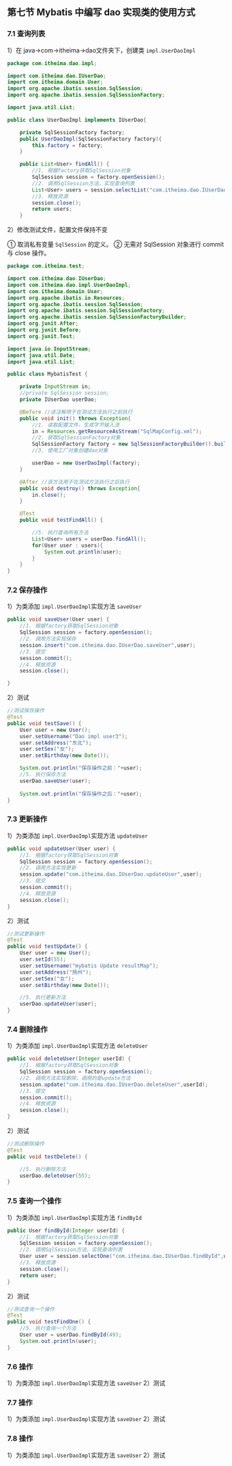 ## 第七节 Mybatis 中编写 dao 实现类的使用方式

### 7.1 查询列表

1）在 java->com->itheima->dao文件夹下，创建类 `impl.UserDaoImpl`

```java
package com.itheima.dao.impl;

import com.itheima.dao.IUserDao;
import com.itheima.domain.User;
import org.apache.ibatis.session.SqlSession;
import org.apache.ibatis.session.SqlSessionFactory;

import java.util.List;

public class UserDaoImpl implements IUserDao{

    private SqlSessionFactory factory;
    public UserDaoImpl(SqlSessionFactory factory){
        this.factory = factory;
    }

    public List<User> findAll() {
        //1. 根据factory获取SqlSession对象
        SqlSession session = factory.openSession();
        //2. 调用SqlSession方法，实现查询列表
        List<User> users = session.selectList("com.itheima.dao.IUserDao.findAll"); //参数就是能获取配置信息的key
        //3. 释放资源
        session.close();
        return users;
    }
```

2）修改测试文件，配置文件保持不变

① 取消私有变量 `SqlSession` 的定义。
② 无需对 SqlSession 对象进行 commit 与 close 操作。


```java
package com.itheima.test;

import com.itheima.dao.IUserDao;
import com.itheima.dao.impl.UserDaoImpl;
import com.itheima.domain.User;
import org.apache.ibatis.io.Resources;
import org.apache.ibatis.session.SqlSession;
import org.apache.ibatis.session.SqlSessionFactory;
import org.apache.ibatis.session.SqlSessionFactoryBuilder;
import org.junit.After;
import org.junit.Before;
import org.junit.Test;

import java.io.InputStream;
import java.util.Date;
import java.util.List;

public class MybatisTest {

    private InputStream in;
    //private SqlSession session;
    private IUserDao userDao;

    @Before //该注解用于在测试方法执行之前执行
    public void init() throws Exception{
        //1. 读取配置文件，生成字节输入流
        in = Resources.getResourceAsStream("SqlMapConfig.xml");
        //2. 获取SqlSessionFactory对象
        SqlSessionFactory factory = new SqlSessionFactoryBuilder().build(in);
        //3. 使用工厂对象创建dao对象

        userDao = new UserDaoImpl(factory);
    }

    @After //该方法用于在测试方法执行之后执行
    public void destroy() throws Exception{
        in.close();
    }

    @Test
    public void testFindAll() {

        //5. 执行查询所有方法
        List<User> users = userDao.findAll();
        for(User user : users){
            System.out.println(user);
        }
    }
}
```


### 7.2 保存操作

1）为类添加 `impl.UserDaoImpl`实现方法 `saveUser`

```java
public void saveUser(User user) {
    //1. 根据factory获取SqlSession对象
    SqlSession session = factory.openSession();
    //2. 调用方法实现保存
    session.insert("com.itheima.dao.IUserDao.saveUser",user);
    //3. 提交
    session.commit();
    //4. 释放资源
    session.close();

}
```

2）测试

```java
//测试保存操作
@Test
public void testSave() {
    User user = new User();
    user.setUsername("Dao impl user3");
    user.setAddress("东北");
    user.setSex("女");
    user.setBirthday(new Date());

    System.out.println("保存操作之前："+user);
    //5. 执行保存方法
    userDao.saveUser(user);
    
    System.out.println("保存操作之后："+user);
}
```

### 7.3 更新操作


1）为类添加 `impl.UserDaoImpl`实现方法 `updateUser`

```java
public void updateUser(User user) {
    //1. 根据factory获取SqlSession对象
    SqlSession session = factory.openSession();
    //2. 调用方法实现更新
    session.update("com.itheima.dao.IUserDao.updateUser",user);
    //3. 提交
    session.commit();
    //4. 释放资源
    session.close();
}
```

2）测试

```java
//测试更新操作
@Test
public void testUpdate() {
    User user = new User();
    user.setId(55);
    user.setUsername("mybatis Update resultMap");
    user.setAddress("扬州");
    user.setSex("女");
    user.setBirthday(new Date());

    //5. 执行更新方法
    userDao.updateUser(user);
}
```

### 7.4 删除操作


1）为类添加 `impl.UserDaoImpl`实现方法 `deleteUser`

```java
public void deleteUser(Integer userId) {
    //1. 根据factory获取SqlSession对象
    SqlSession session = factory.openSession();
    //2. 调用方法实现删除，调用的是update方法
    session.update("com.itheima.dao.IUserDao.deleteUser",userId);
    //3. 提交
    session.commit();
    //4. 释放资源
    session.close();
}
```

2）测试

```java
//测试删除操作
@Test
public void testDelete() {

    //5. 执行删除方法
    userDao.deleteUser(55);
}
```

### 7.5 查询一个操作

1）为类添加 `impl.UserDaoImpl`实现方法 `findById`

```java
public User findById(Integer userId) {
    //1. 根据factory获取SqlSession对象
    SqlSession session = factory.openSession();
    //2. 调用SqlSession方法，实现查询列表
    User user = session.selectOne("com.itheima.dao.IUserDao.findById",userId);
    //3. 释放资源
    session.close();
    return user;
}
```

2）测试

```java
//测试查询一个操作
@Test
public void testFindOne() {
    //5. 执行查询一个方法
    User user = userDao.findById(49);
    System.out.println(user);
}
```

### 7.6 操作


1）为类添加 `impl.UserDaoImpl`实现方法 `saveUser`
2）测试


### 7.7 操作







1）为类添加 `impl.UserDaoImpl`实现方法 `saveUser`
2）测试

### 7.8 操作







1）为类添加 `impl.UserDaoImpl`实现方法 `saveUser`
2）测试













































































































































































































































































































































































































































































































































































